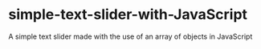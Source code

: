 # simple-text-slider-with-JavaScript
A simple text slider made with the use 
of an array of objects in JavaScript
